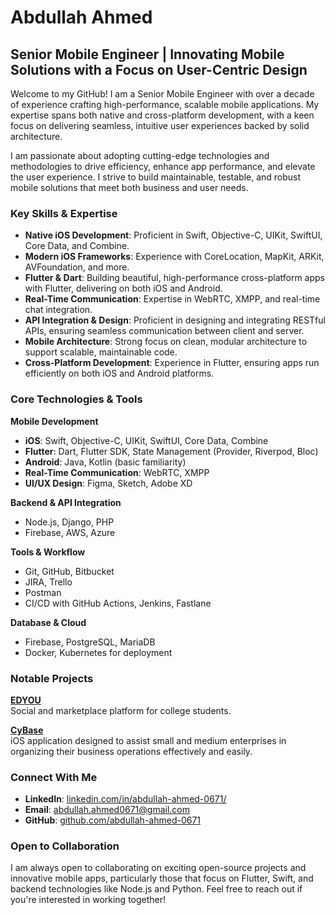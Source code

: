 <p align="center">
  <h1>Abdullah Ahmed</h1>
</p>

## Senior Mobile Engineer | Innovating Mobile Solutions with a Focus on User-Centric Design

Welcome to my GitHub! I am a Senior Mobile Engineer with over a decade of experience crafting high-performance, scalable mobile applications. My expertise spans both native and cross-platform development, with a keen focus on delivering seamless, intuitive user experiences backed by solid architecture.

I am passionate about adopting cutting-edge technologies and methodologies to drive efficiency, enhance app performance, and elevate the user experience. I strive to build maintainable, testable, and robust mobile solutions that meet both business and user needs.

### Key Skills & Expertise

- **Native iOS Development**: Proficient in Swift, Objective-C, UIKit, SwiftUI, Core Data, and Combine.
- **Modern iOS Frameworks**: Experience with CoreLocation, MapKit, ARKit, AVFoundation, and more.
- **Flutter & Dart**: Building beautiful, high-performance cross-platform apps with Flutter, delivering on both iOS and Android.
- **Real-Time Communication**: Expertise in WebRTC, XMPP, and real-time chat integration.
- **API Integration & Design**: Proficient in designing and integrating RESTful APIs, ensuring seamless communication between client and server.
- **Mobile Architecture**: Strong focus on clean, modular architecture to support scalable, maintainable code.
- **Cross-Platform Development**: Experience in Flutter, ensuring apps run efficiently on both iOS and Android platforms.

### Core Technologies & Tools

**Mobile Development**  
- **iOS**: Swift, Objective-C, UIKit, SwiftUI, Core Data, Combine  
- **Flutter**: Dart, Flutter SDK, State Management (Provider, Riverpod, Bloc)  
- **Android**: Java, Kotlin (basic familiarity)  
- **Real-Time Communication**: WebRTC, XMPP  
- **UI/UX Design**: Figma, Sketch, Adobe XD  

**Backend & API Integration**  
- Node.js, Django, PHP  
- Firebase, AWS, Azure  

**Tools & Workflow**  
- Git, GitHub, Bitbucket  
- JIRA, Trello  
- Postman  
- CI/CD with GitHub Actions, Jenkins, Fastlane  

**Database & Cloud**  
- Firebase, PostgreSQL, MariaDB  
- Docker, Kubernetes for deployment  

### Notable Projects

**[EDYOU](https://apps.apple.com/us/app/edyou/id1586941066)**  
Social and marketplace platform for college students.

**[CyBase](https://apps.apple.com/us/app/cybase-usa/id1604716807)**  
iOS application designed to assist small and medium enterprises in organizing their business operations effectively and easily.

### Connect With Me

- **LinkedIn**: [linkedin.com/in/abdullah-ahmed-0671/](https://linkedin.com/in/abdullah-ahmed-0671/)  
- **Email**: [abdullah.ahmed0671@gmail.com](mailto:abdullah.ahmed0671@gmail.com)  
- **GitHub**: [github.com/abdullah-ahmed-0671](https://github.com/abdullah-ahmed-0671)

### Open to Collaboration

I am always open to collaborating on exciting open-source projects and innovative mobile apps, particularly those that focus on Flutter, Swift, and backend technologies like Node.js and Python. Feel free to reach out if you're interested in working together!
